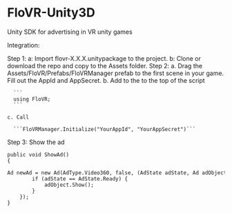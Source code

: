 # FloVR-Unity3D
Unity SDK for advertising in VR unity games

Integration:

Step 1:
           a: Import flovr-X.X.X.unitypackage to the project.
	   b: Clone or download the repo and copy to the Assets folder.
Step 2:
          a. Drag the Assets/FloVR/Prefabs/FloVRManager prefab to the first scene in your game. Fill out the AppId and AppSecret.
	  b. Add to the to the top of the script 
	 
	  ```
	  using FloVR;
	  ```
	 
	c. Call 
	 
	  ```FloVRManager.Initialize("YourAppId", "YourAppSecret")```

Step 3: Show the ad

```
public void ShowAd()
{
	Ad newAd = new Ad(AdType.Video360, false, (AdState adState, Ad adObject) => {
		if (adState == AdState.Ready) {
			adObject.Show();
 		}
 	});
}
```
